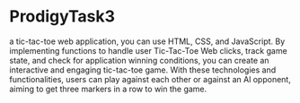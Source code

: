 # ProdigyTask3
a tic-tac-toe web application, you can use HTML, CSS, and JavaScript. By implementing functions to handle user
Tic-Tac-Toe Web clicks, track game state, and check for
application
winning conditions, you can create an interactive and engaging tic-tac-toe game. With these technologies and functionalities, users can play against each other or against an Al opponent, aiming to get three markers in a row to win the game.
